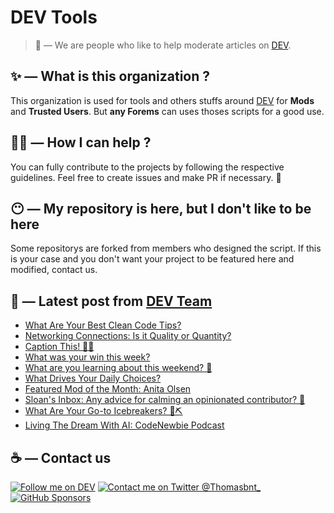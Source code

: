 # DEV Tools

> 🔧 — We are people who like to help moderate articles on [DEV](https://dev.to).

## ✨ — What is this organization ?

This organization is used for tools and others stuffs around [DEV](https://dev.to) for **Mods** and **Trusted Users**. But __any Forems__ can uses thoses scripts for a good use.


## 💪🏼 — How I can help ?

You can fully contribute to the projects by following the respective guidelines. Feel free to create issues and make PR if necessary. 🎉

## 😶 — My repository is here, but I don't like to be here

Some repositorys are forked from members who designed the script. If this is your case and you don't want your project to be featured here and modified, contact us.

## 📝 — Latest post from [DEV Team](https://dev.to/devteam)

<!-- BLOG-POST-LIST:START -->
- [What Are Your Best Clean Code Tips?](https://dev.to/devteam/what-are-your-best-clean-code-tips-khm)
- [Networking Connections: Is it Quality or Quantity?](https://dev.to/devteam/networking-connections-is-it-quality-or-quantity-670)
- [Caption This! 🤔💭](https://dev.to/devteam/caption-this-4m8a)
- [What was your win this week?](https://dev.to/devteam/what-was-your-win-this-week-3de0)
- [What are you learning about this weekend? 🧠](https://dev.to/devteam/what-are-you-learning-about-this-weekend-5e9b)
- [What Drives Your Daily Choices?](https://dev.to/devteam/what-drives-your-daily-choices-15lb)
- [Featured Mod of the Month: Anita Olsen](https://dev.to/devteam/featured-mod-of-the-month-anita-olsen-10jn)
- [Sloan&#39;s Inbox: Any advice for calming an opinionated contributor? 😬](https://dev.to/devteam/sloans-inbox-advice-for-calming-an-opinionated-contributor-804)
- [What Are Your Go-to Icebreakers? 🧊⛏️](https://dev.to/devteam/what-are-your-go-to-icebreakers-2942)
- [Living The Dream With AI: CodeNewbie Podcast](https://dev.to/devteam/living-the-dream-with-ai-codenewbie-podcast-1hhl)
<!-- BLOG-POST-LIST:END -->


## ☕ — Contact us

[![Follow me on DEV](https://img.shields.io/badge/dev.to-%2308090A.svg?&style=for-the-badge&logo=dev.to&logoColor=white&alt=devto)](https://dev.to/thomasbnt)
[![Contact me on Twitter @Thomasbnt_](https://img.shields.io/badge/Contact%20me%20on%20Twitter-%231DA1F2.svg?&style=for-the-badge&logo=twitter&logoColor=white&alt=twitter)](https://twitter.com/messages/1142357270-1142357270?text=Hello,%20I%20contact%20you%20from%20devtotools%20&recipient_id=1142357270) [![GitHub Sponsors](https://img.shields.io/badge/Sponsor%20me-%23EA54AE.svg?&style=for-the-badge&logo=github-sponsors&logoColor=white)](https://github.com/sponsors/thomasbnt)


